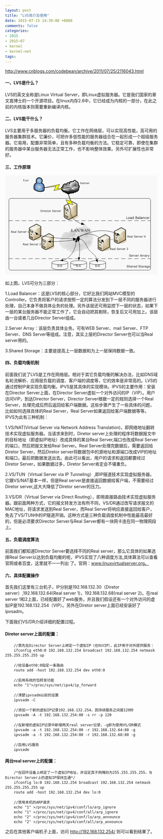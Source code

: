 ```yaml
---
layout: post
title: "LVS简介及使用"
date: 2015-07-15 14:39:00 +0800
comments: false
categories:
- 2015
- 2015~07
- kernel
- kernel~net
tags:
---
```

http://www.cnblogs.com/codebean/archive/2011/07/25/2116043.html

#### 一、LVS是什么？

LVS的英文全称是Linux Virtual Server，即Linux虚拟服务器。它是我们国家的章文嵩博士的一个开源项目。在linux内存2.6中，它已经成为内核的一部分，在此之前的内核版本则需要重新编译内核。

#### 二、LVS能干什么？

LVS主要用于多服务器的负载均衡。它工作在网络层，可以实现高性能，高可用的服务器集群技术。它廉价，可把许多低性能的服务器组合在一起形成一个超级服务器。它易用，配置非常简单，且有多种负载均衡的方法。它稳定可靠，即使在集群的服务器中某台服务器无法正常工作，也不影响整体效果。另外可扩展性也非常好。

#### 三、工作原理

![](/images/kernel/2015-07-15.png)  

如上图，LVS可分为三部分：

1.Load Balancer：这是LVS的核心部分，它好比我们网站MVC模型的Controller。它负责将客户的请求按照一定的算法分发到下一层不同的服务器进行处理，自己本身不做具体业务的处理。另外该层还可用监控下一层的状态，如果下一层的某台服务器不能正常工作了，它会自动把其剔除，恢复后又可用加上。该层由一台或者几台Director Server组成。

2.Server Array：该层负责具体业务。可有WEB Server、mail Server、FTP Server、DNS Server等组成。注意，其实上层的Director Server也可以当Real server用的。

3.Shared Storage：主要是提高上一层数据和为上一层保持数据一致。

#### 四、负载均衡机制

前面我们说了LVS是工作在网络层。相对于其它负载均衡的解决办法，比如DNS域名轮流解析、应用层负载的调度、客户端的调度等，它的效率是非常高的。LVS的通过控制IP来实现负载均衡。IPVS是其具体的实现模块。IPVS的主要作用：安装在Director Server上面，在Director Server虚拟一个对外访问的IP（VIP）。用户访问VIP，到达Director Server，Director Server根据一定的规则选择一个Real Server，处理完成后然后返回给客户端数据。这些步骤产生了一些具体的问题，比如如何选择具体的Real Server，Real Server如果返回给客户端数据等等。IPVS为此有三种机制：

1.VS/NAT(Virtual Server via Network Address Translation)，即网络地址翻转技术实现虚拟服务器。当请求来到时，Diretor server上处理的程序将数据报文中的目标地址（即虚拟IP地址）改成具体的某台Real Server,端口也改成Real Server的端口，然后把报文发给Real Server。Real Server处理完数据后，需要返回给Diretor Server，然后Diretor server将数据包中的源地址和源端口改成VIP的地址和端口，最后把数据发送出去。由此可以看出，用户的请求和返回都要经过Diretor Server，如果数据过多，Diretor Server肯定会不堪重负。

2.VS/TUN（Virtual Server via IP Tunneling）,即IP隧道技术实现虚拟服务器。它跟VS/NAT基本一样，但是Real server是直接返回数据给客户端，不需要经过Diretor server,这大大降低了Diretor server的压力。

3.VS/DR（Virtual Server via Direct Routing），即用直接路由技术实现虚拟服务器。跟前面两种方式，它的报文转发方法有所不同，VS/DR通过改写请求报文的MAC地址，将请求发送到Real Server，而Real Server将响应直接返回给客户，免去了VS/TUN中的IP隧道开销。这种方式是三种负载调度机制中性能最高最好的，但是必须要求Director Server与Real Server都有一块网卡连在同一物理网段上。

#### 五、负载调度算法

前面我们都知道Director Server要选择不同的Real server，那么它具体的如果选择Real Server以达到负载均衡的呢，IPVS实现了八种调度方法,具体算法可以查看官网或者百度，这里就不一一列出
了。官网：www.linuxvirtualserver.org。

#### 六、具体配置操作

首先我们这里有三台机子，IP分别是192.168.132.30（Diretor server）,192.168.132.64(Real server 1)，192.168.132.68(real server 2)。在real server 1和2上面，已经配置好了web服务，并且我们假设还有一个对外访问的虚拟IP是192.168.132.254（VIP）。另外在Diretor server上面已经安装好了ipvsadm。

下面我们VS/DR介绍详细的配置过程。

#### Diretor server上面的配置：
```
	//首先在Director Server上绑定一个虚拟IP（也叫VIP），此IP用于对外提供服务：
	ifconfig eth0:0 192.168.132.254 broadcast 192.168.132.254 netmask 255.255.255.255 up
 
	//给设备eth0:0指定一条路由
	route add -host 192.168.132.254 dev eth0:0
 
	//启用系统的包转发功能
	echo "1">/proc/sys/net/ipv4/ip_forward
 
	//清楚ipvsadm以前的设置
	ipvsadm -C

	//添加一个新的虚拟IP记录192.168.132.254，其持续服务之间是120秒 
	ipvsadm -A -t 192.168.132.254:80 -s rr -p 120
 
	//在新增的虚拟IP记录中新增两天real server记录，-g即为使用VS/DR模式
	ipvsadm -a -t 192.168.132.254:80 -r 192.168.132.64:80 -g 
	ipvsadm -a -t 192.168.132.254:80 -r 192.168.132.68:80 -g
 
	//启用LVS服务
	ipvsadm
```

#### 两台real server上的配置：

```
	/*在回环设备上绑定了一个虚拟IP地址，并设定其子网掩码为255.255.255.255，与Director Server上的虚拟IP保持互通*/
	ifconfig lo:0 192.168.132.254 broadcast 192.168.132.254 netmask 255.255.255.255 up
	route add -host 192.168.132.254 dev lo:0

	//禁用本机的ARP请求
	echo "1" >/proc/sys/net/ipv4/conf/lo/arp_ignore
	echo "1" >/proc/sys/net/ipv4/conf/all/arp_ignore
	echo "2" >/proc/sys/net/ipv4/conf/lo/arp_announce
	echo "2" >/proc/sys/net/ipv4/conf/all/arp_announce
```

之后在其他客户端机子上面，访问 http://192.168.132.254/ 则可以看到结果了。


